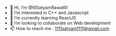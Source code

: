 - 👋 Hi, I’m @IIISatyamRawatIII
- 👀 I’m interested in C++ and Javascript
- 🌱 I’m currently learning ReactJS
- 💞️ I’m looking to collaborate on Web development
- 📫 How to reach me : 1111satyam1111@gmail.com

<!---
IIISatyamRawatIII/IIISatyamRawatIII is a ✨ special ✨ repository because its `README.md` (this file) appears on your GitHub profile.
You can click the Preview link to take a look at your changes.
--->

